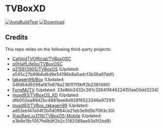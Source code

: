# TVBoxXD

[![AutoBuildTest](https://github.com/muxd93/TVBoxOS_XD/actions/workflows/auto_build.yml/badge.svg)](https://github.com/muxd93/TVBoxOS_XD/actions/workflows/auto_build.yml)
[![Download](https://img.shields.io/github/v/release/muxd93/TVBoxOS_XD?color=green&logoColor=green&label=Download&logo=DocuSign)](https://github.com/muxd93/TVBoxOS_XD/releases)

## Credits
This repo relies on the following third-party projects:
- [CatVodTVOfficial/TVBoxOSC](https://github.com/CatVodTVOfficial/TVBoxOSC)
- [o0HalfLife0o/TVBoxOSC](https://github.com/o0HalfLife0o/TVBoxOSC/releases)
- [q215613905/TVBoxOS](https://github.com/q215613905/TVBoxOS) (Updated: a545c27b99b6d6d9e54196b8a0adcf3b56a97ddf)
- [takagen99/Box](https://github.com/takagen99/Box) (Updated: 04fd64d9298af87e878a2361f7f5bff2b2381490)
- [FongMi/TV](https://github.com/FongMi/TV) (Updated: 23e8bb2432c361c32641f44622415faa00dd3234)
- [muxd93/TVBoxOS_XD](https://github.com/muxd93/TVBoxOS_XD) (Updated: dfb002ea89d2bc4881bee8d92816523346e97291)
- [muxd93/TVBox_takagen99](https://github.com/muxd93/TVBox_takagen99) (Updated: ad53ebf47a04f2b0d0984cb21eb3e9d5b7063c30)
- [XiaoRanLiu3119/TVBoxOS-Mobile](https://github.com/XiaoRanLiu3119/TVBoxOS-Mobile) (Updated: e3b8e19c1057fe8b8f2b2c3182089ae93d1f2bd9)
